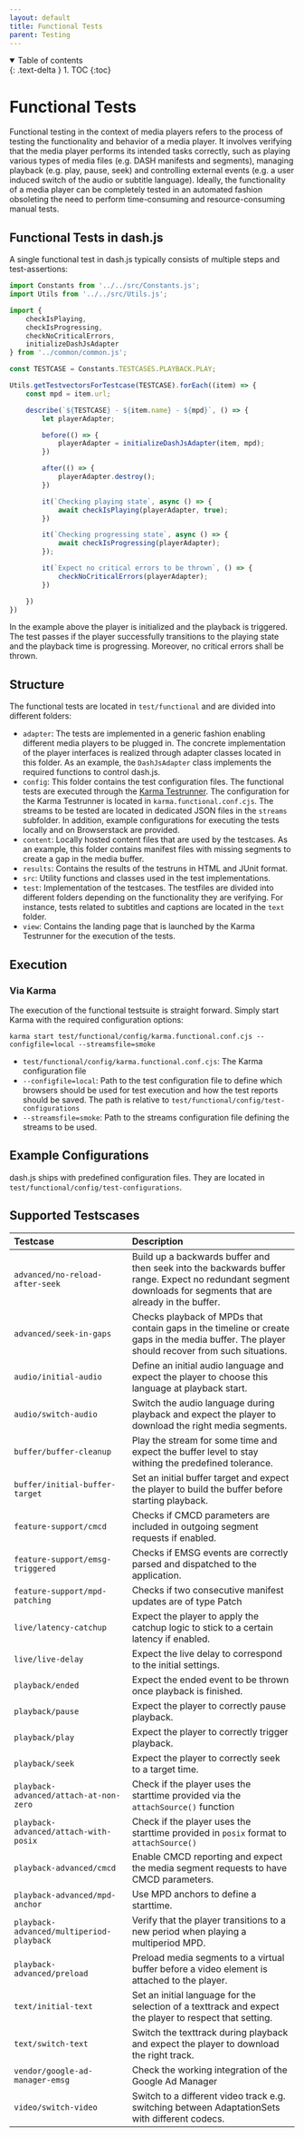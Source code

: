 ```yaml
---
layout: default
title: Functional Tests
parent: Testing
---
```


<details open markdown="block">
  <summary>
    Table of contents
  </summary>
  {: .text-delta }
1. TOC
{:toc}
</details>

# Functional Tests

Functional testing in the context of media players refers to the process of testing the functionality and behavior of a
media player. It involves verifying that the media player performs its intended tasks correctly, such as playing various
types of media files (e.g. DASH manifests and segments), managing playback (e.g. play, pause, seek) and
controlling external events (e.g. a user induced switch of the audio or subtitle language). Ideally, the functionality
of a media player can be completely tested in an automated fashion obsoleting the need to perform time-consuming and
resource-consuming manual tests.

## Functional Tests in dash.js

A single functional test in dash.js typically consists of multiple steps and test-assertions:

````js
import Constants from '../../src/Constants.js';
import Utils from '../../src/Utils.js';

import {
    checkIsPlaying,
    checkIsProgressing,
    checkNoCriticalErrors,
    initializeDashJsAdapter
} from '../common/common.js';

const TESTCASE = Constants.TESTCASES.PLAYBACK.PLAY;

Utils.getTestvectorsForTestcase(TESTCASE).forEach((item) => {
    const mpd = item.url;

    describe(`${TESTCASE} - ${item.name} - ${mpd}`, () => {
        let playerAdapter;

        before(() => {
            playerAdapter = initializeDashJsAdapter(item, mpd);
        })

        after(() => {
            playerAdapter.destroy();
        })

        it(`Checking playing state`, async () => {
            await checkIsPlaying(playerAdapter, true);
        })

        it(`Checking progressing state`, async () => {
            await checkIsProgressing(playerAdapter);
        });

        it(`Expect no critical errors to be thrown`, () => {
            checkNoCriticalErrors(playerAdapter);
        })

    })
})
````

In the example above the player is initialized and the playback is triggered. The test passes if the player successfully
transitions to the playing state and the playback time is progressing. Moreover, no critical errors shall be thrown.

## Structure

The functional tests are located in `test/functional` and are divided into different folders:

- `adapter`: The tests are implemented in a generic fashion enabling different media players to be
  plugged in. The concrete implementation of the player interfaces is realized through adapter classes located in this
  folder. As an example, the `DashJsAdapter` class implements the required functions to control dash.js.
- `config`: This folder contains the test configuration files. The functional tests are executed through
  the [Karma Testrunner](https://karma-runner.github.io/latest/index.html). The configuration for the Karma Testrunner
  is located in `karma.functional.conf.cjs`. The streams to be tested are located in
  dedicated JSON files in the `streams` subfolder. In addition, example configurations for executing the tests locally
  and on Browserstack are provided.
- `content`: Locally hosted content files that are used by the testcases. As an example, this folder contains manifest
  files with missing segments to create a gap in the media buffer.
- `results`: Contains the results of the testruns in HTML and JUnit format.
- `src`: Utility functions and classes used in the test implementations.
- `test`: Implementation of the testcases. The testfiles are divided into different folders depending on the
  functionality they are verifying. For instance, tests related to subtitles and captions are located in the `text`
  folder.
- `view`: Contains the landing page that is launched by the Karma Testrunner for the execution of the tests.

## Execution

### Via Karma

The execution of the functional testsuite is straight forward. Simply start Karma with the required configuration
options:

`karma start test/functional/config/karma.functional.conf.cjs --configfile=local --streamsfile=smoke`

* `test/functional/config/karma.functional.conf.cjs`: The Karma configuration file
* `--configfile=local`: Path to the test configuration file to define which browsers should be used for test execution
  and
  how the test reports should be saved. The path is relative to `test/functional/config/test-configurations`
* `--streamsfile=smoke`: Path to the streams configuration file defining the streams to be used.

## Example Configurations

dash.js ships with predefined configuration files. They are located in `test/functional/config/test-configurations`.

## Supported Testscases

| Testcase                                 | Description                                                                                                                                                   |
|:-----------------------------------------|:--------------------------------------------------------------------------------------------------------------------------------------------------------------|
| `advanced/no-reload-after-seek`          | Build up a backwards buffer and then seek into the backwards buffer range. Expect no redundant segment downloads for segments that are already in the buffer. |
| `advanced/seek-in-gaps`                  | Checks playback of MPDs that contain gaps in the timeline or create gaps in the media buffer. The player should recover from such situations.                 |
| `audio/initial-audio`                    | Define an initial audio language and expect the player to choose this language at playback start.                                                             |
| `audio/switch-audio`                     | Switch the audio language during playback and expect the player to download the right media segments.                                                         |
| `buffer/buffer-cleanup`                  | Play the stream for some time and expect the buffer level to stay withing the predefined tolerance.                                                           |
| `buffer/initial-buffer-target`           | Set an initial buffer target and expect the player to build the buffer before starting playback.                                                              |
| `feature-support/cmcd`                   | Checks if CMCD parameters are included in outgoing segment requests if enabled.                                                                               |
| `feature-support/emsg-triggered`         | Checks if EMSG events are correctly parsed and dispatched to the application.                                                                                 |
| `feature-support/mpd-patching`           | Checks if two consecutive manifest updates are of type Patch                                                                                                  |
| `live/latency-catchup`                   | Expect the player to apply the catchup logic to stick to a certain latency if enabled.                                                                        |
| `live/live-delay`                        | Expect the live delay to correspond to the initial settings.                                                                                                  |
| `playback/ended`                         | Expect the ended event to be thrown once playback is finished.                                                                                                |
| `playback/pause`                         | Expect the player to correctly pause playback.                                                                                                                |
| `playback/play`                          | Expect the player to correctly trigger playback.                                                                                                              |
| `playback/seek`                          | Expect the player to correctly seek to a target time.                                                                                                         |
| `playback-advanced/attach-at-non-zero`   | Check if the player uses the starttime provided via the `attachSource()` function                                                                             |
| `playback-advanced/attach-with-posix`    | Check if the player uses the starttime provided in `posix` format to `attachSource()`                                                                         |
| `playback-advanced/cmcd`                 | Enable CMCD reporting and expect the media segment requests to have CMCD parameters.                                                                          |
| `playback-advanced/mpd-anchor`           | Use MPD anchors to define a starttime.                                                                                                                        |
| `playback-advanced/multiperiod-playback` | Verify that the player transitions to a new period when playing a multiperiod MPD.                                                                            |
| `playback-advanced/preload`              | Preload media segments to a virtual buffer before a video element is attached to the player.                                                                  |
| `text/initial-text`                      | Set an initial language for the selection of a texttrack and expect the player to respect that setting.                                                       |
| `text/switch-text`                       | Switch the texttrack during playback and expect the player to download the right track.                                                                       |
| `vendor/google-ad-manager-emsg`          | Check the working integration of the Google Ad Manager                                                                                                        |
| `video/switch-video`                     | Switch to a different video track e.g. switching between AdaptationSets with different codecs.                                                                |

